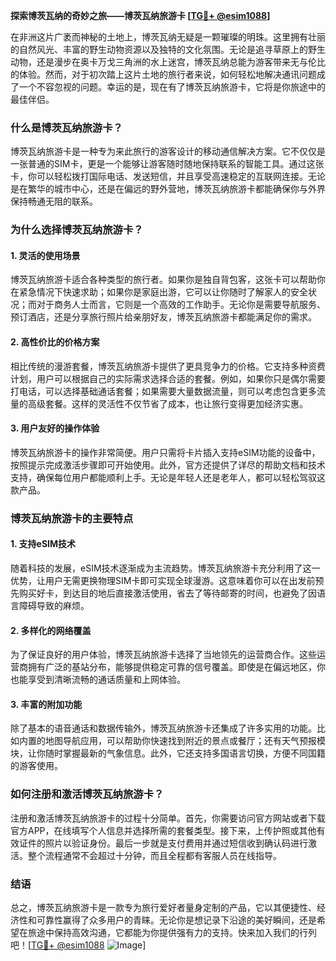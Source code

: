 **探索博茨瓦纳的奇妙之旅——博茨瓦纳旅游卡 [[TG💪+ @esim1088](https://t.me/s/esim1088)]**

在非洲这片广袤而神秘的土地上，博茨瓦纳无疑是一颗璀璨的明珠。这里拥有壮丽的自然风光、丰富的野生动物资源以及独特的文化氛围。无论是追寻草原上的野生动物，还是漫步在奥卡万戈三角洲的水上迷宫，博茨瓦纳总能为游客带来无与伦比的体验。然而，对于初次踏上这片土地的旅行者来说，如何轻松地解决通讯问题成了一个不容忽视的问题。幸运的是，现在有了博茨瓦纳旅游卡，它将是你旅途中的最佳伴侣。

### 什么是博茨瓦纳旅游卡？

博茨瓦纳旅游卡是一种专为来此旅行的游客设计的移动通信解决方案。它不仅仅是一张普通的SIM卡，更是一个能够让游客随时随地保持联系的智能工具。通过这张卡，你可以轻松拨打国际电话、发送短信，并且享受高速稳定的互联网连接。无论是在繁华的城市中心，还是在偏远的野外营地，博茨瓦纳旅游卡都能确保你与外界保持畅通无阻的联系。

### 为什么选择博茨瓦纳旅游卡？

#### 1. 灵活的使用场景

博茨瓦纳旅游卡适合各种类型的旅行者。如果你是独自背包客，这张卡可以帮助你在紧急情况下快速求助；如果你是家庭出游，它可以让你随时了解家人的安全状况；而对于商务人士而言，它则是一个高效的工作助手。无论你是需要导航服务、预订酒店，还是分享旅行照片给亲朋好友，博茨瓦纳旅游卡都能满足你的需求。

#### 2. 高性价比的价格方案

相比传统的漫游套餐，博茨瓦纳旅游卡提供了更具竞争力的价格。它支持多种资费计划，用户可以根据自己的实际需求选择合适的套餐。例如，如果你只是偶尔需要打电话，可以选择基础通话套餐；如果需要大量数据流量，则可以考虑包含更多流量的高级套餐。这样的灵活性不仅节省了成本，也让旅行变得更加经济实惠。

#### 3. 用户友好的操作体验

博茨瓦纳旅游卡的操作非常简便。用户只需将卡片插入支持eSIM功能的设备中，按照提示完成激活步骤即可开始使用。此外，官方还提供了详尽的帮助文档和技术支持，确保每位用户都能顺利上手。无论是年轻人还是老年人，都可以轻松驾驭这款产品。

### 博茨瓦纳旅游卡的主要特点

#### 1. 支持eSIM技术

随着科技的发展，eSIM技术逐渐成为主流趋势。博茨瓦纳旅游卡充分利用了这一优势，让用户无需更换物理SIM卡即可实现全球漫游。这意味着你可以在出发前预先购买好卡，到达目的地后直接激活使用，省去了等待邮寄的时间，也避免了因语言障碍导致的麻烦。

#### 2. 多样化的网络覆盖

为了保证良好的用户体验，博茨瓦纳旅游卡选择了当地领先的运营商合作。这些运营商拥有广泛的基站分布，能够提供稳定可靠的信号覆盖。即使是在偏远地区，你也能享受到清晰流畅的通话质量和上网体验。

#### 3. 丰富的附加功能

除了基本的语音通话和数据传输外，博茨瓦纳旅游卡还集成了许多实用的功能。比如内置的地图导航应用，可以帮助你快速找到附近的景点或餐厅；还有天气预报模块，让你随时掌握最新的气象信息。此外，它还支持多国语言切换，方便不同国籍的游客使用。

### 如何注册和激活博茨瓦纳旅游卡？

注册和激活博茨瓦纳旅游卡的过程十分简单。首先，你需要访问官方网站或者下载官方APP，在线填写个人信息并选择所需的套餐类型。接下来，上传护照或其他有效证件的照片以验证身份。最后一步就是支付费用并通过短信收到确认码进行激活。整个流程通常不会超过十分钟，而且全程都有客服人员在线指导。

### 结语

总之，博茨瓦纳旅游卡是一款专为旅行爱好者量身定制的产品，它以其便捷性、经济性和可靠性赢得了众多用户的青睐。无论你是想记录下沿途的美好瞬间，还是希望在旅途中保持高效沟通，它都能为你提供强有力的支持。快来加入我们的行列吧！[[TG💪+ @esim1088](https://t.me/s/esim1088) ![Image](https://i.postimg.cc/4NQfJmqS/Snipaste-2025-05-13-00-14-12.png)]